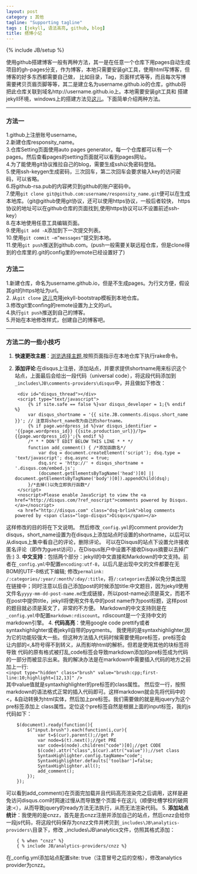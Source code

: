 ```yaml
---
layout: post
category : 其他
tagline: "Supporting tagline"
tags : [jekyll, 语法高亮, github, blog]
title: 搭博小记
---
```


{% include JB/setup %}

使用github搭建博客一般有两种方法，其一是在任意一个仓库下用pages自动生成项目的gh-pages分支，作为博客，本地只需要安装git工具，使用html写博客，但博客的好多东西都需要自己做，
比如目录，Tag，页面样式等等，而且每次写博需要拷贝页眉页脚等等，其二是建立名为username.github.io的仓库，github将把此仓库关联到域名http://username.github.io上。本地需要安装git工具和
搭建jekyll环境，windows上的搭建方法见[这儿][0]。下面简单介绍两种方法。
***************

### 方法一

1.github上注册账号username。  
2.新建仓库responsity_name。  
3.仓库Setting页面使用auto pages generator。每一个仓库都可以有一个pages。然后查看pages的setting页面就可以看到pages网址。  
4.为了能使用git协议推拉自己的blog，需要生成ssh以免密码登陆。  
5.使用ssh-keygen生成密码，三次回车，第二次回车会要求输入key的访问密码，可以省略。  
6.将github-rsa.pub的内容拷贝到github的账户密码中。  
7.使用`git clone git@github.com:username/responsity_name.git`便可以在生成本地库。（git@github使用git协议，还可以使用https协议，一般后者较快，
https协议的地址可以在github仓库的页面找到,使用https协议可以不设置前述ssh-key）  
8.在本地使用任意工具编辑页面。  
9.使用`git add -A`添加到下一次提交列表。   
10.使用`git commit –m”messages”`提交到本地。  
11.使用`git push`推送到github.com。(push一般需要关联远程仓库，但是clone得到的仓库里的.git的config里的remote已经设置好了)   

### 方法二

1.新建仓库，命名为username.github.io，但是不生成pages。为行文方便，假设其git的https地址为url。  
2. 从`git clone` [这儿][1]克隆jekyll-bootstrap模板到本地仓库。  
3.修改git里confing的remote设置为上文的url。  
4.执行`git push`推送到自己的博客。  
5.开始在本地修改样式，创建自己的博客吧。

******************

### 方法二的一些小技巧

1. __快速更改主题__：[浏览选择主题][2],按照页面指示在本地仓库下执行rake命令。
2. __添加评论__:在disqus上注册，添加站点，并要求提供shortname用来标识这个站点，上面最后会给出一段代码（universal code），将这段代码添加到`_includes\JB\comments-providers\disqus`中，并且做如下修改：
    <input type="hidden" class="brush" value="brush:xml;highlight:[4,7,11]" />
    
        <div id="disqus_thread"></div>
        <script type="text/javascript">
            {% if site.safe == false %}var disqus_developer = 1;{% endif %}
            var disqus_shortname = '{{ site.JB.comments.disqus.short_name }}'; // 注意将short_name改为自己的shortname。
            {% if page.wordpress_id %}var disqus_identifier = '{{page.wordpress_id}} {{site.production_url}}/?p={{page.wordpress_id}}';{% endif %}
            /* * * DON'T EDIT BELOW THIS LINE * * */
            function add_comment() { /*添加函数名*/
                var dsq = document.createElement('script'); dsq.type = 'text/javascript'; dsq.async = true;
                dsq.src = 'http://' + disqus_shortname + '.disqus.com/embed.js';
                (document.getElementsByTagName('head')[0] || document.getElementsByTagName('body')[0]).appendChild(dsq);
            }/*去掉()以免立即执行函数*/
        </script>
        <noscript>Please enable JavaScript to view the <a href="http://disqus.com/?ref_noscript">comments powered by Disqus.</a></noscript>
        <a href="http://disqus.com" class="dsq-brlink">blog comments powered by <span class="logo-disqus">Disqus</span></a>
这样修改的目的将在下文说明。
然后修改`_config.yml`的comment provider为disqus，short_name设置为在disqus上添加站点时设置的shortname，以后可以从disqus上集中看自己的评论，删除评论。
可以在Disqus的站点下设置允许接收匿名评论（即作为guest访问），在Disqus账户中设置不接收Disqus摘要以去掉广告:)
3. __中文支持__：包括两个部分：jekyll的中文直接和Markdown的中文支持。前者在`_config.yml`中配置`encoding:utf-8`，以后凡是出现中文的文件都要在无BOM的UTF-8格式下编辑;
修改`permalink: /:categories/:year/:month/:day/:title`，将`/:categories`去掉以免分类出现在链接中；同时注意以后自己添加post的时候添加title:中文题目，因为jekyll使用
文件名`yyyy-mm-dd-post-name.md`生成链接，所以post-name必须是英文，而若不在post中提供title，jekyll将使用文件名中的post name作为post标题，这样post的题目就必须是英文了，非常的不方便。
Markdown的中文支持则是在`_config.yml`中配置`markdown:rdiscount`。rdiscount是一个支持中文的markdown引擎。
4. __代码高亮__：使用google code prettify或者syntaxhighlighter或者jekyll自带的pygments。
我使用的是syntaxhighlighter,因为它的功能较强大一些。但这种方法插入代码时候需要使用pre标签，pre标签会让内部的<,&符号得不到转义，从而影响html的解析。但若是使用其他的块标签将导致
代码的原有格式被打乱,code标签会导致markdown添加的pre标签成为代码的一部分而被显示出来。我的解决办法是在markdown中需要插入代码的地方之前加上一行:  
`<input type="hidden" class="brush" value="brush:cpp;first-line:10;highlight=[12,13]" />`   
其中value值就是syntaxhighlighter的pre标签的class属性。
然后空一行，按照markdown的语法格式正常的插入代码即可。这样markdown就会先将代码中的<，&自动转换为html实体，然后加上pre标签。我们需要做的就是用jquery为这个pre标签添加上
class属性。定位这个pre标签自然是根据上面的input标签，我的js代码如下：  
    <input type="hidden" class="brush" value="brush:jscript" />

        $(document).ready(function(){
            $("input.brush").each(function(i,cur){
                var t=$(cur).parent();//get P
                var node=$(t).next();//get PRE
                var code=$(node).children("code")[0];//get CODE
                $(code).attr("class",$(cur).attr("value"));//set class
                SyntaxHighlighter.config.tagName="code";
                SyntaxHighlighter.defaults['toolbar']=false;
                SyntaxHighlighter.all();
                add_comment();
            });
        });
可以看到add_comment()在页面完加载并且代码高亮渲染完之后调用，这样是避免访问disqus.com时网速过慢从而导致整个页面卡在这儿（顺便吐槽学校的破网速:<），从而导致jquery的ready方法无法执行，从而无法渲染代码。
5. __添加站点统计__：我使用的是cnzz，首先是去cnzz注册并添加自己的站点，然后cnzz会给你一段js代码，将这段代码保存为cnzz文件并拷贝到`_includes\JB\analytics-providers\`目录下，修改
_includes\JB\analytics文件，仿照其格式添加：
    <input type="hidden" class="brush" value="brush:plain" />

        { % when "cnzz" %}
        { % include JB/analytics-providers/cnzz %}
在_config.yml添加站点配置site:&nbsp;true（注意冒号之后的空格），修改analytics provider为cnzz。

[0]:http://www.tuicool.com/articles/Fvayai
[1]:https://github.com/plusjade/jekyll-bootstrap.git
[2]:http://www.jekyllbootstrap.com/usage/jekyll-theming.html
